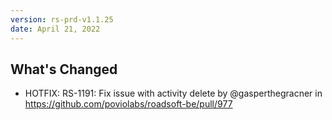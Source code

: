 ```yaml
---
version: rs-prd-v1.1.25
date: April 21, 2022
---
```


## What's Changed
* HOTFIX: RS-1191: Fix issue with activity delete by @gasperthegracner in https://github.com/poviolabs/roadsoft-be/pull/977